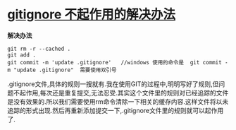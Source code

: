 # [gitignore 不起作用的解决办法](https://www.cnblogs.com/sumg/p/10251247.html)

 

**解决办法**

```
git rm -r --cached .
git add .
git commit -m 'update .gitignore'   //windows 使用的命令是  git commit -m "update .gitignore"  需要使用双引号
```

.gitignore文件,具体的规则一搜就有.我在使用GIT的过程中,明明写好了规则,但问题不起作用,每次还是重复提交,无法忍受.其实这个文件里的规则对已经追踪的文件是没有效果的.所以我们需要使用rm命令清除一下相关的缓存内容.这样文件将以未追踪的形式出现.然后再重新添加提交一下,.gitignore文件里的规则就可以起作用了.

 